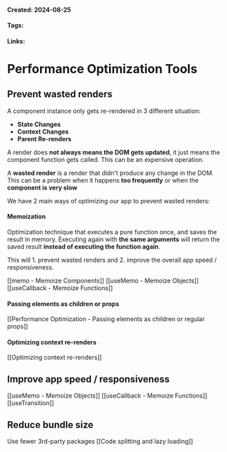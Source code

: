 #### Created: 2024-08-25
#### Tags: 
#### Links:
# Performance Optimization Tools


## Prevent wasted renders

A component instance only gets re-rendered in 3 different situation:
- **State Changes**
- **Context Changes**
- **Parent Re-renders**

A render does **not always means the DOM gets updated**, it just means the component function gets called. This can be an expensive operation.

A **wasted render** is a render that didn't produce any change in the DOM. This can be a problem when it happens **too frequently** or when the **component is very slow**

We have 2 main ways of optimizing our app to prevent wasted renders:
#### Memoization

Optimization technique that executes a pure function once, and saves the result in memory. Executing again with **the same arguments** will return the saved result **instead of executing the function again**. 

This will 1. prevent wasted renders and 2. improve the overall app speed / responsiveness.

[[memo - Memoize Components]]
[[useMemo - Memoize Objects]]
[[useCallback - Memoize Functions]]

#### Passing elements as children or props
[[Performance Optimization - Passing elements as children or regular props]]

#### Optimizing context re-renders
[[Optimizing context re-renders]]


## Improve app speed / responsiveness

[[useMemo - Memoize Objects]]
[[useCallback - Memoize Functions]]
[[useTransition]]

## Reduce bundle size

Use fewer 3rd-party packages
[[Code splitting and lazy loading]]








